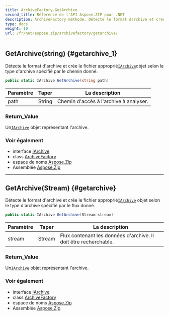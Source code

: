 ```yaml
---
title: ArchiveFactory.GetArchive
second_title: Référence de l'API Aspose.ZIP pour .NET
description: ArchiveFactory méthode. Détecte le format darchive et crée le fichier appropriéIArchiveobjet selon le type darchive spécifié par le chemin donné.
type: docs
weight: 10
url: /fr/net/aspose.zip/archivefactory/getarchive/
---
```

## GetArchive(string) {#getarchive_1}

Détecte le format d'archive et crée le fichier approprié[`IArchive`](../../iarchive/)objet selon le type d'archive spécifié par le chemin donné.

```csharp
public static IArchive GetArchive(string path)
```

| Paramètre | Taper | La description |
| --- | --- | --- |
| path | String | Chemin d'accès à l'archive à analyser. |

### Return_Value

Un[`IArchive`](../../iarchive/) objet représentant l'archive.

### Voir également

* interface [IArchive](../../iarchive/)
* class [ArchiveFactory](../)
* espace de noms [Aspose.Zip](../../archivefactory/)
* Assemblée [Aspose.Zip](../../../)

---

## GetArchive(Stream) {#getarchive}

Détecte le format d'archive et crée le fichier approprié[`IArchive`](../../iarchive/) objet selon le type d'archive spécifié par le flux donné.

```csharp
public static IArchive GetArchive(Stream stream)
```

| Paramètre | Taper | La description |
| --- | --- | --- |
| stream | Stream | Flux contenant les données d'archive. Il doit être recherchable. |

### Return_Value

Un[`IArchive`](../../iarchive/) objet représentant l'archive.

### Voir également

* interface [IArchive](../../iarchive/)
* class [ArchiveFactory](../)
* espace de noms [Aspose.Zip](../../archivefactory/)
* Assemblée [Aspose.Zip](../../../)


